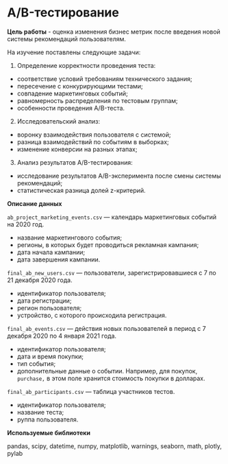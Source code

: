 # A/B-тестирование

**Цель работы** - оценка изменения бизнес метрик после введения новой системы рекомендаций пользователям.

На изучение поставлены следующие задачи:
1. Определение корректности проведения теста:
  * соответствие условий требованиям технического задания;
  * пересечение с конкурирующими тестами;
  * совпадение маркетинговых событий;
  * равномерность распределения по тестовым группам;
  * особенности проведения A/B-теста.
2. Исследовательский анализ:
* воронку взаимодействия пользователя с системой;
* разница взаимодействий по событиям в выборках;
* изменение конверсии на разных этапах;
3. Анализ результатов A/B-тестирования:
* исследование результатов A/B-эксперимента после смены системы рекомендаций;
* статистическая разница долей z-критерий.

**Описание данных**

`ab_project_marketing_events.csv` — календарь маркетинговых событий на 2020 год.
- название маркетингового события;
- регионы, в которых будет проводиться рекламная кампания;
- дата начала кампании;
- дата завершения кампании.


`final_ab_new_users.csv` — пользователи, зарегистрировавшиеся с 7 по 21 декабря 2020 года.
- идентификатор пользователя;
- дата регистрации;
- регион пользователя;
- устройство, с которого происходила регистрация.


`final_ab_events.csv` — действия новых пользователей в период с 7 декабря 2020 по 4 января 2021 года.
- идентификатор пользователя;
- дата и время покупки;
- тип события;
- дополнительные данные о событии. Например, для покупок, `purchase,` в этом поле хранится стоимость покупки в долларах.


`final_ab_participants.csv` — таблица участников тестов.
- идентификатор пользователя;
- название теста;
- руппа пользователя.

**Используемые библиотеки**

pandas, scipy, datetime, numpy, matplotlib, warnings, seaborn, math, plotly, pylab
